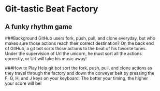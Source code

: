 # Git-tastic Beat Factory

## A funky rhythm game

###Background
GitHub users fork, push, pull, and clone everyday, but who makes sure those actions reach their correct destination? On the back end of GitHub, a git bot sorts those actions to the beat of his favorite tunes. Under the supervision of Url the unicorn, he must sort all the actions correctly, or Url will take his music away!

###How to Play
Help git bot sort the fork, push, pull, and clone actions as they travel through the factory and down the conveyer belt by pressing the F, G, H, and J keys on your keyboard. The better your timing, the higher your score will be!

